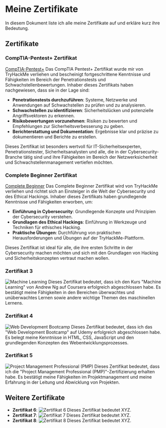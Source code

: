 # Meine Zertifikate

In diesem Dokument liste ich alle meine Zertifikate auf und erkläre kurz ihre Bedeutung.

## Zertifikate

### CompTIA-Pentest+ Zertifikat

<a href="CompTIA-Pentest+.png">CompTIA-Pentest+</a>
Das CompTIA Pentest+ Zertifikat wurde mir von TryHackMe verliehen und bescheinigt fortgeschrittene Kenntnisse und Fähigkeiten im Bereich der Penetrationstests und Schwachstellenbewertungen. Inhaber dieses Zertifikats haben nachgewiesen, dass sie in der Lage sind:

- **Penetrationstests durchzuführen**: Systeme, Netzwerke und Anwendungen auf Schwachstellen zu prüfen und zu analysieren.
- **Schwachstellen zu identifizieren**: Sicherheitslücken und potenzielle Angriffsvektoren zu erkennen.
- **Risikobewertungen vorzunehmen**: Risiken zu bewerten und Empfehlungen zur Sicherheitsverbesserung zu geben.
- **Berichterstattung und Dokumentation**: Ergebnisse klar und präzise zu dokumentieren und Berichte zu erstellen.

Dieses Zertifikat ist besonders wertvoll für IT-Sicherheitsexperten, Penetrationstester, Sicherheitsanalysten und alle, die in der Cybersecurity-Branche tätig sind und ihre Fähigkeiten im Bereich der Netzwerksicherheit und Schwachstellenmanagement vertiefen möchten.

### Complete Beginner Zertifikat

<a href="Complete-Beginner.png">Complete Beginner</a>
Das Complete Beginner Zertifikat wird von TryHackMe verliehen und richtet sich an Einsteiger in die Welt der Cybersecurity und des Ethical Hackings. Inhaber dieses Zertifikats haben grundlegende Kenntnisse und Fähigkeiten erworben, um:

- **Einführung in Cybersecurity**: Grundlegende Konzepte und Prinzipien der Cybersecurity verstehen.
- **Grundlagen des Ethical Hackings**: Einführung in Werkzeuge und Techniken für ethisches Hacking.
- **Praktische Übungen**: Durchführung von praktischen Herausforderungen und Übungen auf der TryHackMe-Plattform.

Dieses Zertifikat ist ideal für alle, die ihre ersten Schritte in der Cybersecurity machen möchten und sich mit den Grundlagen von Hacking und Sicherheitskonzepten vertraut machen wollen.

### Zertifikat 3

![Machine Learning](path/to/image3.jpg)
Dieses Zertifikat bedeutet, dass ich den Kurs "Machine Learning" von Andrew Ng auf Coursera erfolgreich abgeschlossen habe. Es bestätigt meine Fähigkeiten in den Bereichen überwachtes und unüberwachtes Lernen sowie andere wichtige Themen des maschinellen Lernens.

### Zertifikat 4

![Web Development Bootcamp](path/to/image4.jpg)
Dieses Zertifikat bedeutet, dass ich das "Web Development Bootcamp" auf Udemy erfolgreich abgeschlossen habe. Es belegt meine Kenntnisse in HTML, CSS, JavaScript und den grundlegenden Konzepten des Webentwicklungsprozesses.

### Zertifikat 5

![Project Management Professional (PMP)](path/to/image5.jpg)
Dieses Zertifikat bedeutet, dass ich die "Project Management Professional (PMP)"-Zertifizierung erhalten habe. Es bestätigt meine Fähigkeiten im Projektmanagement und meine Erfahrung in der Leitung und Abwicklung von Projekten.

## Weitere Zertifikate

- **Zertifikat 6**: ![Zertifikat 6](path/to/image6.jpg)
  Dieses Zertifikat bedeutet XYZ.
- **Zertifikat 7**: ![Zertifikat 7](path/to/image7.jpg)
  Dieses Zertifikat bedeutet XYZ.
- **Zertifikat 8**: ![Zertifikat 8](path/to/image8.jpg)
  Dieses Zertifikat bedeutet XYZ.

